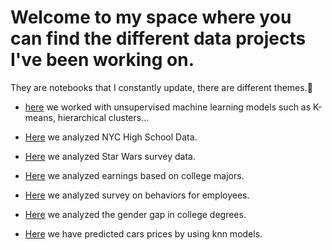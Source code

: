 # Welcome to my space where you can find the different data projects I've been working on.

They are notebooks that I constantly update, there are different themes.🙂


- [here](https://github.com/destoone/Data_projects/blob/master/Clustering.ipynb) we worked with unsupervised machine learning models such as K-means, hierarchical clusters...

- [Here](https://github.com/destoone/Data_projects/blob/master/Schools.ipynb) we analyzed NYC High School Data.

- [Here](https://github.com/destoone/Data_projects/blob/master/Star_wars.ipynb) we analyzed Star Wars survey data.

- [Here](https://github.com/destoone/Data_projects/blob/master/college.ipynb) we analyzed earnings based on college majors.

- [Here](https://github.com/destoone/Data_projects/blob/master/employee.ipynb) we analyzed survey on behaviors for employees.

- [Here](https://github.com/destoone/Data_projects/blob/master/gender.ipynb) we analyzed the gender gap in college degrees.

- [Here](https://github.com/destoone/Data_projects/blob/master/knn_prediction.ipynb) we have predicted cars prices by using knn models.
